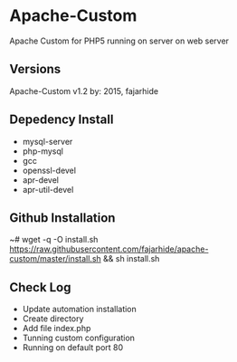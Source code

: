 Apache-Custom 
=============

Apache Custom for PHP5 running on server on web server

Versions
--------

Apache-Custom v1.2 by: 2015, fajarhide


Depedency Install
-----------------

- mysql-server 
- php-mysql
- gcc 
- openssl-devel 
- apr-devel 
- apr-util-devel


Github Installation
-------------------

  ~# wget -q -O install.sh https://raw.githubusercontent.com/fajarhide/apache-custom/master/install.sh && sh install.sh


Check Log
---------

- Update automation installation
- Create directory
- Add file index.php
- Tunning custom configuration
- Running on default port 80

